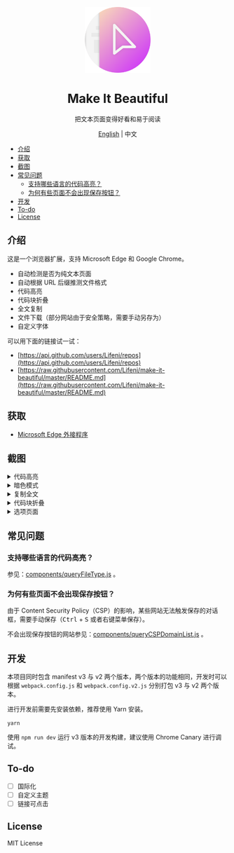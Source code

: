 <p align="center">
  <img width="150px" alt="Logo" src="assets/images/logo.svg" />
</p>

<h1 align="center">Make It Beautiful</h1>
<p align="center">把文本页面变得好看和易于阅读</p>
<p align="center"><a href="README.md">English</a> | 中文</p>

- [介绍](#介绍)
- [获取](#获取)
- [截图](#截图)
- [常见问题](#常见问题)
  - [支持哪些语言的代码高亮？](#支持哪些语言的代码高亮)
  - [为何有些页面不会出现保存按钮？](#为何有些页面不会出现保存按钮)
- [开发](#开发)
- [To-do](#to-do)
- [License](#license)

## 介绍

这是一个浏览器扩展，支持 Microsoft Edge 和 Google Chrome。

- 自动检测是否为纯文本页面
- 自动根据 URL 后缀推测文件格式
- 代码高亮
- 代码块折叠
- 全文复制
- 文件下载（部分网站由于安全策略，需要手动另存为）
- 自定义字体

可以用下面的链接试一试：

- [https://api.github.com/users/Lifeni/repos](https://api.github.com/users/Lifeni/repos)
- [https://raw.githubusercontent.com/Lifeni/make-it-beautiful/master/README.md](https://raw.githubusercontent.com/Lifeni/make-it-beautiful/master/README.md)

## 获取

- [Microsoft Edge 外接程序](https://microsoftedge.microsoft.com/addons/detail/make-it-beautiful/jjgkadobhgomjcppaojffnlooknkkodd)

## 截图

<details>
  <summary>代码高亮</summary>

![代码高亮](https://file.lifeni.life/dashboard/make-it-beautiful/light.webp)

</details>

<details>
  <summary>暗色模式</summary>

![暗色模式](https://file.lifeni.life/dashboard/make-it-beautiful/dark.webp)

</details>

<details>
  <summary>复制全文</summary>

![复制全文](https://file.lifeni.life/dashboard/make-it-beautiful/copy.webp)

</details>

<details>
  <summary>代码块折叠</summary>

![代码块折叠](https://file.lifeni.life/dashboard/make-it-beautiful/fold.webp)

</details>

<details>
  <summary>选项页面</summary>

![选项页面](https://file.lifeni.life/dashboard/make-it-beautiful/options.webp)

</details>

## 常见问题

### 支持哪些语言的代码高亮？

参见：[components/queryFileType.js](components/queryFileType.js) 。

### 为何有些页面不会出现保存按钮？

由于 Content Security Policy（CSP）的影响，某些网站无法触发保存的对话框，需要手动保存（<kbd>Ctrl</kbd> + <kbd>S</kbd> 或者右键菜单保存）。

不会出现保存按钮的网站参见：[components/queryCSPDomainList.js](components/queryCSPDomainList.js) 。

## 开发

本项目同时包含 manifest v3 与 v2 两个版本，两个版本的功能相同，开发时可以根据 `webpack.config.js` 和 `webpack.config.v2.js` 分别打包 v3 与 v2 两个版本。

进行开发前需要先安装依赖，推荐使用 Yarn 安装。

```shell
yarn
```

使用 `npm run dev` 运行 v3 版本的开发构建，建议使用 Chrome Canary 进行调试。

## To-do

- [ ] 国际化
- [ ] 自定义主题
- [ ] 链接可点击

## License

MIT License

